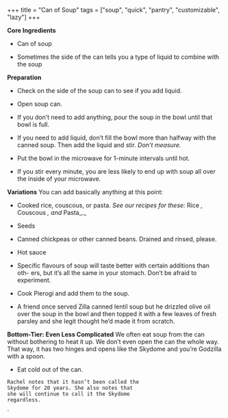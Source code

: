 +++
title = "Can of Soup"
tags = ["soup", "quick", "pantry", "customizable", "lazy"]
+++

**Core Ingredients**
- Can of soup

- Sometimes the side of the can tells you a type of liquid to combine with
the soup

**Preparation**
- Check on the side of the soup can to see if you add liquid.

- Open soup can.

- If you don’t need to add anything, pour the soup in the bowl until that
bowl is full.

- If you need to add liquid, don’t fill the bowl more than halfway with the
canned soup. Then add the liquid and stir. _Don’t measure._

- Put the bowl in the microwave for 1-minute intervals until hot.

- If you stir every minute, you are less likely to end up with soup all over
the inside of your microwave.

**Variations**
You can add basically anything at this point:
- Cooked rice, couscous, or pasta. _See our recipes for these:_ Rice _,_ Couscous _,
and_ Pasta_._

- Seeds

- Canned chickpeas or other canned beans. Drained and rinsed, please.

- Hot sauce

- Specific flavours of soup will taste better with certain additions than oth-
ers, but it’s all the same in your stomach. Don’t be afraid to experiment.

- Cook Pierogi and add them to the soup.



- A friend once served Zilla canned lentil soup but he drizzled olive oil
over the soup in the bowl and then topped it with a few leaves of fresh
parsley and she legit thought he’d made it from scratch.

**Bottom-Tier: Even Less Complicated**
We often eat soup from the can without bothering to heat it up. We don’t
even open the can the whole way. That way, it has two hinges and opens like
the Skydome and you’re Godzilla with a spoon.

- Eat cold out of the can.

```
Rachel notes that it hasn’t been called the
Skydome for 20 years. She also notes that
she will continue to call it the Skydome
regardless.
```
`